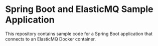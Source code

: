 # Spring Boot and ElasticMQ Sample Application
This repository contains sample code for a Spring Boot application that 
connects to an ElasticMQ Docker container.